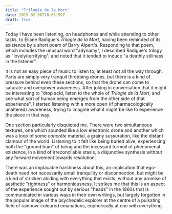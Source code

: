 ```yaml
---
title: "Trilogie de la Mort"
date: 2019-02-06T18:03:59Z
draft: true
---
```

Today I have been listening, on headphones and while attending to other tasks, to Eliane Radigue's _Trilogie de la Mort_, having been reminded of its existence by a short poem of Barry Alpert's. Responding to that poem, which includes the unusual word "adynamy", I described Radigue's trilogy as "lovely/terrifying", and noted that it tended to induce "a deathly stillness in the listener".

It is not an easy piece of music to listen to, at least not all the way through. Parts are simply very tranquil throbbing drones, but there is a kind of pressure behind even these sections, so that the drone can come to saturate and overpower awareness. After joking in conversation that it might be interesting to "drop acid, listen to the whole of _Trilogie de la Mort_, and see what sort of human being emerges from the other side of that experience", I started listening with a more open (if pharmacologically unaltered) awareness, trying to imagine what it might be like to experience the piece in that way.

One section particularly disquieted me. There were two simultaneous textures, one which sounded like a low electronic drone and another which was a loop of some _concr&egrave;te_ material, a grainy sussuration, like the distant clamour of the world. Listening to it felt like being buried alive, experiencing both the "ground hum" of being and the incessant turmoil of phenomenal existence, in a kind of irreconcilable stasis, a disjunctive synthesis without any forward movement towards resolution.

There was an implacable harshness about this, an implication that ego-death need not necessarily entail tranquility or disconnection, but might be a kind of stricken abiding with everything that exists, without any promise of aesthetic "rightness" or harmoniousness. It strikes me that this is an aspect of the experience sought out by serious "heads" in the 1960s that is communicated in various ways in their own writings, but largely forgotten in the popular image of the psychedelic explorer at the centre of a pulsating field of rainbow-coloured emanations, euphorically at one with everything.
